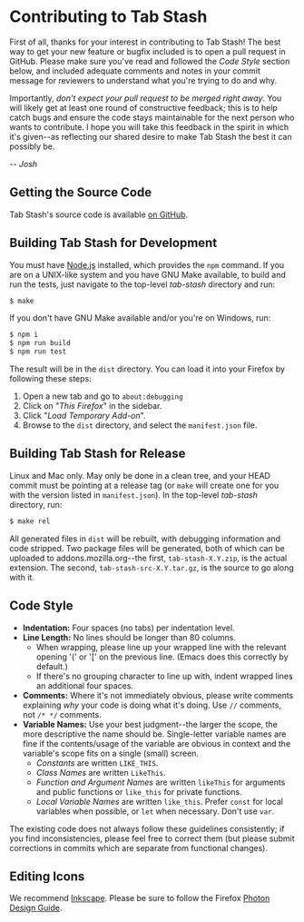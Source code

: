 # Contributing to Tab Stash

First of all, thanks for your interest in contributing to Tab Stash!  The best
way to get your new feature or bugfix included is to open a pull request in
GitHub.  Please make sure you've read and followed the *Code Style* section
below, and included adequate comments and notes in your commit message for
reviewers to understand what you're trying to do and why.

Importantly, *don't expect your pull request to be merged right away*.  You will
likely get at least one round of constructive feedback; this is to help catch
bugs and ensure the code stays maintainable for the next person who wants to
contribute.  I hope you will take this feedback in the spirit in which it's
given--as reflecting our shared desire to make Tab Stash the best it can
possibly be.

*-- Josh*

## Getting the Source Code

Tab Stash's source code is available
[on GitHub](https://github.com/josh-berry/tab-stash/).

## Building Tab Stash for Development

You must have [Node.js](https://nodejs.org/) installed, which provides the `npm`
command.  If you are on a UNIX-like system and you have GNU Make available, to
build and run the tests, just navigate to the top-level *tab-stash* directory
and run:

```sh
$ make
```

If you don't have GNU Make available and/or you're on Windows, run:

```sh
$ npm i
$ npm run build
$ npm run test
```

The result will be in the `dist` directory.  You can load it into your Firefox
by following these steps:

1. Open a new tab and go to `about:debugging`
2. Click on "*This Firefox*" in the sidebar.
3. Click "*Load Temporary Add-on*".
4. Browse to the `dist` directory, and select the `manifest.json` file.

## Building Tab Stash for Release

Linux and Mac only.  May only be done in a clean tree, and your HEAD commit must
be pointing at a release tag (or `make` will create one for you with the version
listed in `manifest.json`).  In the top-level *tab-stash* directory, run:

```sh
$ make rel
```

All generated files in `dist` will be rebuilt, with debugging information and
code stripped.  Two package files will be generated, both of which can be
uploaded to addons.mozilla.org--the first, `tab-stash-X.Y.zip`, is the actual
extension.  The second, `tab-stash-src-X.Y.tar.gz`, is the source to go along
with it.

## Code Style

- **Indentation:** Four spaces (no tabs) per indentation level.
- **Line Length:** No lines should be longer than 80 columns.
  - When wrapping, please line up your wrapped line with the relevant opening
    '(' or '[' on the previous line.  (Emacs does this correctly by default.)
  - If there's no grouping character to line up with, indent wrapped lines an
    additional four spaces.
- **Comments:** Where it's not immediately obvious, please write comments
  explaining *why* your code is doing what it's doing.  Use `//` comments, not
  `/* */` comments.
- **Variable Names:** Use your best judgment--the larger the scope, the more
  descriptive the name should be.  Single-letter variable names are fine if the
  contents/usage of the variable are obvious in context and the variable's scope
  fits on a single (small) screen.
  - *Constants* are written `LIKE_THIS`.
  - *Class Names* are written `LikeThis`.
  - *Function and Argument Names* are written `likeThis` for arguments and
    public functions or `like_this` for private functions.
  - *Local Variable Names* are written `like_this`.  Prefer `const` for local
    variables when possible, or `let` when necessary.  Don't use `var`.

The existing code does not always follow these guidelines consistently; if you
find inconsistencies, please feel free to correct them (but please submit
corrections in commits which are separate from functional changes).

## Editing Icons

We recommend [Inkscape](https://inkscape.org/en/).  Please be sure to follow the
Firefox [Photon Design Guide](https://design.firefox.com/photon/).
